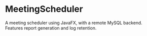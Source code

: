 # MeetingScheduler

A meeting scheduler using JavaFX, with a remote MySQL backend.  Features report generation and log retention.  



